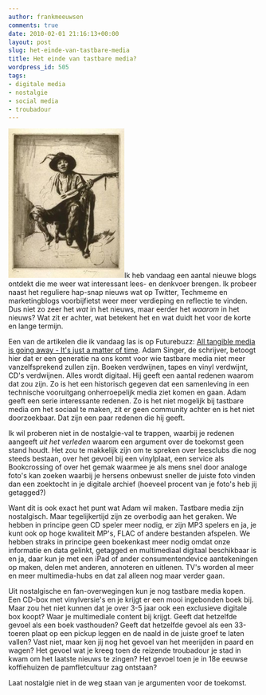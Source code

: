 ```yaml
---
author: frankmeeuwsen
comments: true
date: 2010-02-01 21:16:13+00:00
layout: post
slug: het-einde-van-tastbare-media
title: Het einde van tastbare media?
wordpress_id: 505
tags:
- digitale media
- nostalgie
- social media
- troubadour
---
```


[![](../images/uploadimages/troubadour-233x300.jpg)](../images/uploadimages/troubadour.jpg)Ik heb vandaag een aantal nieuwe blogs ontdekt die me weer wat interessant lees- en denkvoer brengen. Ik probeer naast het reguliere hap-snap nieuws wat op Twitter, Techmeme en marketingblogs voorbijfietst weer meer verdieping en reflectie te vinden. Dus niet zo zeer het _wat_ in het nieuws, maar eerder het _waarom_ in het nieuws? Wat zit er achter, wat betekent het en wat duidt het voor de korte en lange termijn.

Een van de artikelen die ik vandaag las is op Futurebuzz: [All tangible media is going away - It's just a matter of time](http://thefuturebuzz.com/2010/01/13/tangible-media-is-obsolete/). Adam Singer, de schrijver, betoogt hier dat er een generatie na ons komt voor wie tastbare media niet meer vanzelfsprekend zullen zijn. Boeken verdwijnen, tapes en vinyl verdwijnt, CD's verdwijnen. Alles wordt digitaal. Hij geeft een aantal redenen waarom dat zou zijn. Zo is het een historisch gegeven dat een samenleving in een technische vooruitgang onherroepelijk media ziet komen en gaan. Adam geeft een serie interessante redenen. Zo is het niet mogelijk bij tastbare media om het sociaal te maken, zit er geen community achter en is het niet doorzoekbaar. Dat zijn een paar redenen die hij geeft. <!-- more -->

Ik wil proberen niet in de nostalgie-val te trappen, waarbij je redenen aangeeft _uit het verleden_ waarom een argument over de toekomst geen stand houdt. Het zou te makkelijk zijn om te spreken over leesclubs die nog steeds bestaan, over het gevoel bij een vinylplaat, een service als Bookcrossing of over het gemak waarmee je als mens snel door analoge foto's kan zoeken waarbij je hersens onbewust sneller de juiste foto vinden dan een zoektocht in je digitale archief (hoeveel procent van je foto's heb jij getagged?)

Want dit is ook exact het punt wat Adam wil maken. Tastbare media zijn nostalgisch. Maar tegelijkertijd zijn ze overbodig aan het geraken. We hebben in principe geen CD speler meer nodig, er zijn MP3 spelers en ja, je kunt ook op hoge kwaliteit MP's, FLAC of andere bestanden afspelen. We hebben straks in principe geen boekenkast meer nodig omdat onze informatie en data gelinkt, getagged en multimediaal digitaal beschikbaar is en ja, daar kun je met een iPad of ander consumentendevice aantekeningen op maken, delen met anderen, annoteren en uitlenen. TV's worden al meer en meer multimedia-hubs en dat zal alleen nog maar verder gaan.

Uit nostalgische en fan-overwegingen kun je nog tastbare media kopen. Een CD-box met vinylversie's en je krijgt er een mooi ingebonden boek bij. Maar zou het niet kunnen dat je over 3-5 jaar ook een exclusieve digitale box koopt? Waar je multimediale content bij krijgt. Geeft dat hetzelfde gevoel als een boek vasthouden? Geeft dat hetzelfde gevoel als een 33-toeren plaat op een pickup leggen en de naald in de juiste groef te laten vallen? Vast niet, maar ken jij nog het gevoel van het meerijden in paard en wagen? Het gevoel wat je kreeg toen de reizende troubadour je stad in kwam om het laatste nieuws te zingen? Het gevoel toen je in 18e eeuwse koffiehuizen de pamfletcultuur zag ontstaan?

Laat nostalgie niet in de weg staan van je argumenten voor de toekomst.
